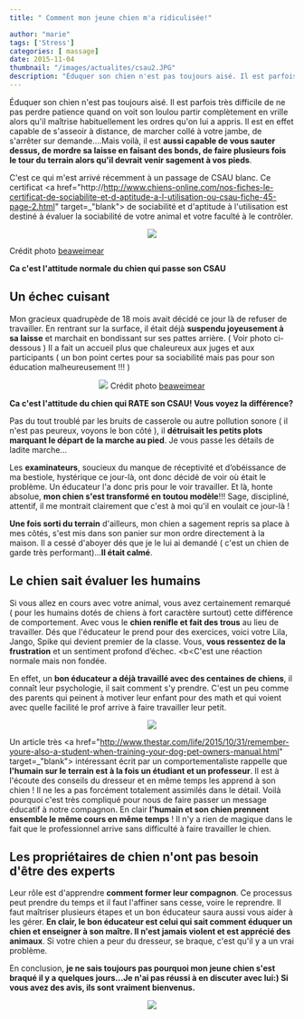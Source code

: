 ```yaml
---
title: " Comment mon jeune chien m'a ridiculisée!"

author: "marie"
tags: ['Stress']
categories: [ massage]
date: 2015-11-04
thumbnail: "/images/actualites/csau2.JPG"
description: "Éduquer son chien n'est pas toujours aisé. Il est parfois très difficile de ne pas perdre patience quand on voit son loulou partir complètement en vrille alors qu'il maîtrise habituellement les ordres qu'on lui a appris. ..."
---
```


Éduquer son chien n'est pas toujours aisé. Il est parfois très difficile de ne pas perdre patience quand on voit son loulou partir complètement en vrille alors qu'il maîtrise habituellement les ordres qu'on lui a appris. Il est en effet capable de s'asseoir à distance, de marcher collé à votre jambe, de s'arrêter sur demande....Mais voilà, il est <b>aussi capable de vous sauter dessus, de mordre sa laisse en faisant des bonds, de faire plusieurs fois le tour du terrain alors qu'il devrait venir sagement à vos pieds</b>.

C'est ce qui m'est arrivé récemment à un passage de CSAU blanc. Ce certificat <a href="http://http://www.chiens-online.com/nos-fiches-le-certificat-de-sociabilite-et-d-aptitude-a-l-utilisation-ou-csau-fiche-45-page-2.html" target=_"blank"> de sociabilité et d'aptitude à l'utilisation </a>est destiné à évaluer la sociabilité de votre animal et votre faculté à le  contrôler.


<p align="center"><img src= "/images/actualites/csau3.JPG"></p>

Crédit photo <a href="https://www.youtube.com/user/beaweimar" target=_blank> beaweimear </a>

<b>Ca c'est l'attitude normale du chien qui passe son CSAU</b>

## Un échec cuisant ##
Mon gracieux quadrupède de 18 mois avait décidé ce jour là de refuser de travailler.
En rentrant sur la surface, il était déjà <b>suspendu joyeusement à sa laisse</b> et marchait en bondissant sur ses pattes arrière. ( Voir photo ci-dessous ) Il a fait un accueil plus que chaleureux aux juges et aux participants ( un bon point certes pour sa sociabilité mais pas pour son éducation malheureusement !!! )

<p align="center"><img src= "/images/actualites/csau1.JPG"</p>
Crédit photo <a href="https://www.youtube.com/user/beaweimar" target=_blank> beaweimear </a>

<b>Ca c'est l'attitude du chien qui RATE son CSAU! Vous voyez la différence?</b>



<p> Pas du tout troublé par les bruits de casserole ou autre pollution sonore ( il n'est pas peureux, voyons le bon côté ), il <b>détruisait les petits plots marquant le départ de la marche au pied</b>. Je vous passe les détails de ladite marche...</p>

Les <b>examinateurs</b>, soucieux du manque de réceptivité et d’obéissance de ma bestiole, hystérique ce jour-là, ont donc décidé de voir où était le problème. Un éducateur l'a donc pris pour le voir travailler. Et là, honte absolue, <b>mon chien s'est transformé en toutou modèle</b>!!! Sage, discipliné, attentif, il me montrait clairement que c'est à moi qu'il en voulait ce jour-là !

<b>Une fois sorti du terrain</b> d'ailleurs, mon chien a sagement repris sa place à mes côtés, s'est mis dans son panier sur mon ordre directement à la maison. Il a cessé d'aboyer dés que je le lui ai demandé ( c'est un chien de garde très performant)...<b>Il était calmé</b>.

## Le chien sait évaluer les humains ##
Si vous allez en cours avec votre animal, vous avez certainement remarqué ( pour les humains dotés de chiens à fort caractère surtout) cette différence de comportement. Avec vous le <b>chien renifle et fait des trous</b> au lieu de travailler. Dés que l'éducateur le prend pour des exercices, voici votre Lila, Jango, Spike qui devient premier de la classe. Vous, <b>vous ressentez de la frustration</b> et un sentiment profond d’échec. <b<C'est une réaction normale mais non fondée</b>.

En effet, un <b>bon éducateur a déjà travaillé avec des centaines de chiens</b>, il connaît leur psychologie, il sait comment s'y prendre. C'est un peu comme des parents qui peinent à motiver leur enfant pour des math et qui voient avec quelle facilité le prof arrive à faire travailler leur petit.

<p align="center"><img src= "/images/actualites/dog-training.jpg"</p>

Un article très <a href="http://www.thestar.com/life/2015/10/31/remember-youre-also-a-student-when-training-your-dog-pet-owners-manual.html" target=_"blank"> intéressant </a> écrit par un comportementaliste rappelle que <b>l'humain sur le terrain est à la fois un étudiant et un professeur</b>. Il est à l'écoute des conseils du dresseur et en même temps les apprend à son chien ! Il ne les a pas forcément totalement assimilés dans le détail. Voilà pourquoi c'est très compliqué pour nous de faire passer un message éducatif à notre compagnon.
En clair <b>l'humain et son chien prennent ensemble le même cours en même temps</b> ! Il n'y a rien de magique dans le fait que le professionnel arrive sans difficulté à faire travailler le chien.

## Les propriétaires de chien n'ont pas besoin d'être des experts ##
Leur rôle est d'apprendre <b>comment former leur compagnon</b>.
Ce processus peut prendre du temps et il faut l'affiner sans cesse, voire le reprendre. Il faut maîtriser plusieurs étapes et un bon éducateur saura aussi vous aider à les gérer. <b>En clair, le bon éducateur est celui qui sait comment éduquer un chien et enseigner à son maître. Il n'est jamais violent et est apprécié des animaux</b>. Si votre chien a peur du dresseur, se braque, c'est qu'il y a un vrai problème.

En conclusion, <b>je ne sais toujours pas pourquoi mon jeune chien s'est braqué il y a quelques jours...Je n'ai pas réussi à en discuter avec lui:) Si vous avez des avis, ils sont vraiment bienvenus.</b>
<p align="center"><img src= "/images/actualites/desespoir.gif"</p>